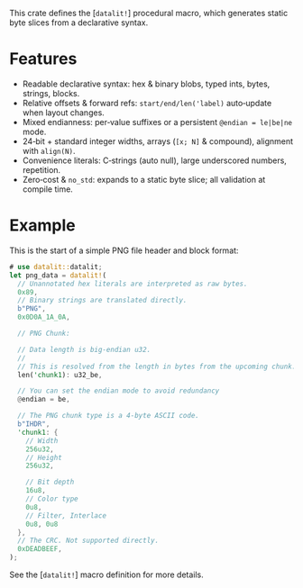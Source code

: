 This crate defines the [`datalit!`] procedural macro, which generates
static byte slices from a declarative syntax.

# Features

- Readable declarative syntax: hex & binary blobs, typed ints, bytes, strings, blocks.
- Relative offsets & forward refs: `start/end/len('label)` auto‑update when
  layout changes.
- Mixed endianness: per‑value suffixes or a persistent `@endian = le|be|ne` mode.
- 24‑bit + standard integer widths, arrays (`[x; N]` & compound), alignment
  with `align(N)`.
- Convenience literals: C‑strings (auto null), large underscored numbers, repetition.
- Zero‑cost & `no_std`: expands to a static byte slice; all validation at
  compile time.

# Example

This is the start of a simple PNG file header and block format:

```rust
# use datalit::datalit;
let png_data = datalit!(
  // Unannotated hex literals are interpreted as raw bytes.
  0x89,
  // Binary strings are translated directly.
  b"PNG",
  0x0D0A_1A_0A,

  // PNG Chunk:

  // Data length is big-endian u32.
  //
  // This is resolved from the length in bytes from the upcoming chunk.
  len('chunk1): u32_be,

  // You can set the endian mode to avoid redundancy
  @endian = be,

  // The PNG chunk type is a 4-byte ASCII code.
  b"IHDR",
  'chunk1: {
    // Width
    256u32,
    // Height
    256u32,

    // Bit depth
    16u8,
    // Color type
    0u8,
    // Filter, Interlace
    0u8, 0u8
  },
  // The CRC. Not supported directly.
  0xDEADBEEF,
);
```

See the [`datalit!`] macro definition for more details.

